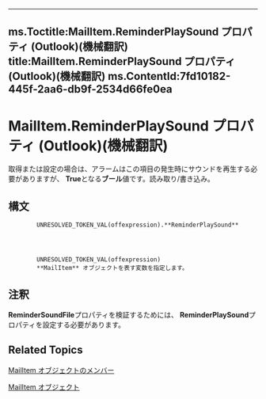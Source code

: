 

---
ms.Toctitle:MailItem.ReminderPlaySound プロパティ (Outlook)(機械翻訳)
title:MailItem.ReminderPlaySound プロパティ (Outlook)(機械翻訳)
ms.ContentId:7fd10182-445f-2aa6-db9f-2534d66fe0ea
---
# MailItem.ReminderPlaySound プロパティ (Outlook)(機械翻訳)




取得または設定の場合は、アラームはこの項目の発生時にサウンドを再生する必要がありますが、 **True**となる**ブール**値です。読み取り/書き込み。

## 構文

            UNRESOLVED_TOKEN_VAL(offexpression).**ReminderPlaySound**




            UNRESOLVED_TOKEN_VAL(offexpression)
            **MailItem** オブジェクトを表す変数を指定します。



## 注釈
**ReminderSoundFile**プロパティを検証するためには、 **ReminderPlaySound**プロパティを設定する必要があります。



## Related Topics

[MailItem オブジェクトのメンバー](1094d7df-ee80-a4b0-5a21-db2979506e6b.md)

[MailItem オブジェクト](14197346-05d2-0250-fa4c-4a6b07daf25f.md)




